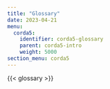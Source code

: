 ```yaml
---
title: "Glossary"
date: 2023-04-21
menu:
  corda5:
    identifier: corda5-glossary
    parent: corda5-intro
    weight: 5000
section_menu: corda5
---
```

{{< glossary >}}